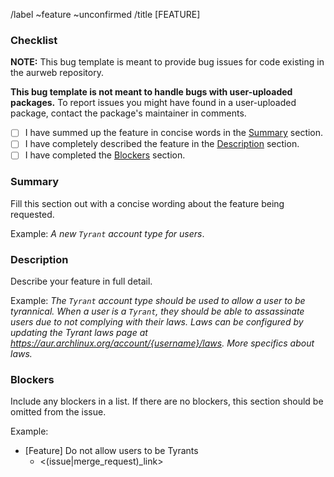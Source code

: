 <!--
This template is used to feature request for AURweb website.

NOTE: All comment sections with a MODIFY note need to be edited. All checkboxes
in the "Checklist" section need to be checked by the owner of the issue.
-->
/label ~feature ~unconfirmed
/title [FEATURE] <!-- MODIFY: add subject -->
<!--
Please do not remove the above quick actions, which automatically label the
issue and assign relevant users.
-->

### Checklist

**NOTE:** This bug template is meant to provide bug issues for code existing in
the aurweb repository.

**This bug template is not meant to handle bugs with user-uploaded packages.**
To report issues you might have found in a user-uploaded package, contact
the package's maintainer in comments.

- [ ] I have summed up the feature in concise words in the [Summary](#summary) section.
- [ ] I have completely described the feature in the [Description](#description) section.
- [ ] I have completed the [Blockers](#blockers) section.

### Summary

Fill this section out with a concise wording about the feature being
requested.

Example: _A new `Tyrant` account type for users_.

### Description

Describe your feature in full detail.

Example: _The `Tyrant` account type should be used to allow a user to be
tyrannical. When a user is a `Tyrant`, they should be able to assassinate
users due to not complying with their laws. Laws can be configured by updating
the Tyrant laws page at https://aur.archlinux.org/account/{username}/laws.
More specifics about laws._

### Blockers

Include any blockers in a list. If there are no blockers, this section
should be omitted from the issue.

Example:

- [Feature] Do not allow users to be Tyrants
    - \<(issue|merge_request)_link\>
